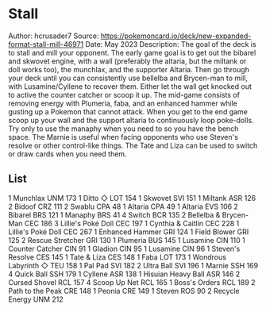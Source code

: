 # Stall

Author: hcrusader7
Source: <https://pokemoncard.io/deck/new-expanded-format-stall-mill-46971>
Date: May 2023
Description: The goal of the deck is to stall and mill your opponent. The early game goal is to get out the bibarel and skwovet engine, with a wall (preferably the altaria, but the miltank or doll works too), the munchlax, and the supporter Altaria. Then go through your deck until you can consistently use bellelba and Brycen-man to mill, with Lusamine/Cyllene to recover them. Either let the wall get knocked out to active the counter catcher or scoop it up. The mid-game consists of removing energy with Plumeria, faba, and an enhanced hammer while gusting up a Pokemon that cannot attack. When you get to the end game scoop up your wall and the support altaria to continuously loop poke-dolls. Try only to use the manaphy when you need to so you have the bench space. The Marnie is useful when facing opponents who use Steven's resolve or other control-like things. The Tate and Liza can be used to switch or draw cards when you need them.

## List

1 Munchlax UNM 173
1 Ditto ◇ LOT 154
1 Skwovet SVI 151
1 Miltank ASR 126
2 Bidoof CRZ 111
2 Swablu CPA 48
1 Altaria CPA 49
1 Altaria EVS 106
2 Bibarel BRS 121
1 Manaphy BRS 41
4 Switch BCR 135
2 Bellelba & Brycen-Man CEC 186
3 Lillie's Poké Doll CEC 197
1 Cynthia & Caitlin CEC 228
1 Lillie's Poké Doll CEC 267
1 Enhanced Hammer GRI 124
1 Field Blower GRI 125
2 Rescue Stretcher GRI 130
1 Plumeria BUS 145
1 Lusamine CIN 110
1 Counter Catcher CIN 91
1 Gladion CIN 95
1 Lusamine CIN 96
1 Steven's Resolve CES 145
1 Tate & Liza CES 148
1 Faba LOT 173
1 Wondrous Labyrinth ◇ TEU 158
1 Pal Pad SVI 182
2 Ultra Ball SVI 196
1 Marnie SSH 169
4 Quick Ball SSH 179
1 Cyllene ASR 138
1 Hisuian Heavy Ball ASR 146
2 Cursed Shovel RCL 157
4 Scoop Up Net RCL 165
1 Boss's Orders RCL 189
2 Path to the Peak CRE 148
1 Peonia CRE 149
1 Steven ROS 90
2 Recycle Energy UNM 212
